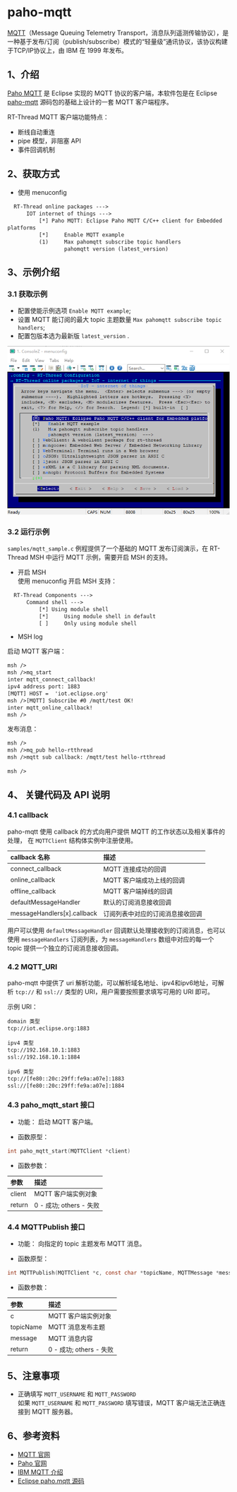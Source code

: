 # paho-mqtt
[MQTT](http://mqtt.org/)（Message Queuing Telemetry Transport，消息队列遥测传输协议），是一种基于发布/订阅（publish/subscribe）模式的“轻量级”通讯协议，该协议构建于TCP/IP协议上，由 IBM 在 1999 年发布。

## 1、介绍
[Paho MQTT](http://www.eclipse.org/paho/downloads.php) 是 Eclipse 实现的 MQTT 协议的客户端，本软件包是在 Eclipse [paho-mqtt](https://github.com/eclipse/paho.mqtt.embedded-c) 源码包的基础上设计的一套 MQTT 客户端程序。

RT-Thread MQTT 客户端功能特点：
- 断线自动重连
- pipe 模型，非阻塞 API
- 事件回调机制

## 2、获取方式
- 使用 menuconfig
```
  RT-Thread online packages --->
      IOT internet of things --->
          [*] Paho MQTT: Eclipse Paho MQTT C/C++ client for Embedded platforms
          [*]     Enable MQTT example
          (1)     Max pahomqtt subscribe topic handlers
                  pahomqtt version (latest_version)
```

## 3、示例介绍
### 3.1 获取示例

- 配置使能示例选项 `Enable MQTT example`;
- 设置 MQTT 能订阅的最大 topic 主题数量 `Max pahomqtt subscribe topic handlers`;
- 配置包版本选为最新版 `latest_version` .

![](./doc/image/paho-mqtt-menuconfig.png)

### 3.2 运行示例
`samples/mqtt_sample.c` 例程提供了一个基础的 MQTT 发布订阅演示，在 RT-Thread MSH 中运行 MQTT 示例，需要开启 MSH 的支持。

- 开启 MSH  
使用 menuconfig 开启 MSH 支持：
```
  RT-Thread Components --->
      Command shell --->
          [*] Using module shell
          [*]     Using module shell in default
          [ ]     Only using module shell
```
- MSH log

启动 MQTT 客户端：
```
msh />
msh />mq_start
inter mqtt_connect_callback! 
ipv4 address port: 1883
[MQTT] HOST =  'iot.eclipse.org'
msh />[MQTT] Subscribe #0 /mqtt/test OK!
inter mqtt_online_callback! 
msh />
```
发布消息：
```
msh />
msh />mq_pub hello-rtthread
msh />mqtt sub callback: /mqtt/test hello-rtthread

msh />
```

## 4、 关键代码及 API 说明

### 4.1 callback
paho-mqtt 使用 callback 的方式向用户提供 MQTT 的工作状态以及相关事件的处理， 在 `MQTTClient` 结构体实例中注册使用。

|callback 名称                           |描述|
|:-----                                  |:----|
|connect_callback                        |MQTT 连接成功的回调|
|online_callback                         |MQTT 客户端成功上线的回调|
|offline_callback                        |MQTT 客户端掉线的回调|
|defaultMessageHandler                   |默认的订阅消息接收回调|
|messageHandlers[x].callback             |订阅列表中对应的订阅消息接收回调|

用户可以使用 `defaultMessageHandler` 回调默认处理接收到的订阅消息，也可以使用 `messageHandlers` 订阅列表，为 `messageHandlers` 数组中对应的每一个 topic 提供一个独立的订阅消息接收回调。

### 4.2 MQTT_URI

paho-mqtt 中提供了 uri 解析功能，可以解析域名地址、ipv4和ipv6地址，可解析 `tcp://` 和 `ssl://` 类型的 URI，用户需要按照要求填写可用的 URI 即可。

示例 URI：
```
domain 类型
tcp://iot.eclipse.org:1883

ipv4 类型
tcp://192.168.10.1:1883
ssl://192.168.10.1:1884

ipv6 类型
tcp://[fe80::20c:29ff:fe9a:a07e]:1883
ssl://[fe80::20c:29ff:fe9a:a07e]:1884
```

### 4.3 paho_mqtt_start 接口
- 功能： 启动 MQTT 客户端。

- 函数原型：
```C
int paho_mqtt_start(MQTTClient *client)
```
- 函数参数：

|参数                               |描述|
|:-----                             |:----|
|client                             |MQTT 客户端实例对象|
|return                             |0 - 成功; others - 失败|

### 4.4 MQTTPublish 接口
- 功能： 向指定的 topic 主题发布 MQTT 消息。

- 函数原型：
```C
int MQTTPublish(MQTTClient *c, const char *topicName, MQTTMessage *message)
```
- 函数参数：

|参数                               |描述|
|:-----                             |:----|
|c                                  |MQTT 客户端实例对象|
|topicName                          |MQTT 消息发布主题|
|message                            |MQTT 消息内容|
|return                             |0 - 成功; others - 失败|

## 5、注意事项

- 正确填写 `MQTT_USERNAME` 和 `MQTT_PASSWORD`  
如果 `MQTT_USERNAME` 和 `MQTT_PASSWORD` 填写错误，MQTT 客户端无法正确连接到 MQTT 服务器。

## 6、参考资料

- [MQTT 官网](http://mqtt.org/)
- [Paho 官网](http://www.eclipse.org/paho/downloads.php)
- [IBM MQTT 介绍](https://www.ibm.com/developerworks/cn/iot/iot-mqtt-why-good-for-iot/index.html)
- [Eclipse paho.mqtt 源码](https://github.com/eclipse/paho.mqtt.embedded-c)
